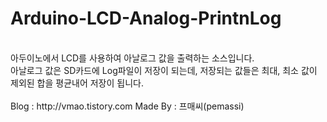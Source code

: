 # Arduino-LCD-Analog-PrintnLog
<br>
아두이노에서 LCD를 사용하여 아날로그 값을 출력하는 소스입니다.
<br>
아날로그 값은 SD카드에 Log파일이 저장이 되는데, 저장되는 값들은 최대, 최소 값이 제외된 합을 평균내어 저장이 됩니다.
<br>
<br>
Blog : http://vmao.tistory.com 
Made By : 프매씨(pemassi) 
